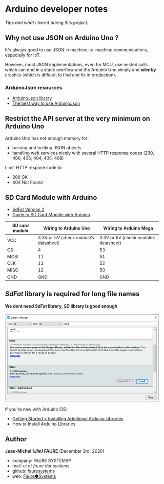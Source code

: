 # Arduino developer notes
*Tips and what I learnt during this project.*


## Why not use JSON on Arduino Uno ?
It's always good to use JSON in machine-to-machine communications, especially for IoT.

However, most JSON implementations, even for MCU, use nested calls which can end in a stack overflow and the Arduino Uno simply and ***silently*** crashes (which is difficult to find and fix in production).

### ArduinoJson resources
* <a href="https://arduinojson.org/" target="_blank">ArduinoJson library</a>
* <a href="https://arduinojson.org/v6/how-to/reuse-a-json-document/" target="_blank">The best way to use ArduinoJson</a>


## Restrict the API server at the very minimum on Arduino Uno
Arduino Uno has not enough memory for:
* parsing and bulding JSON objects
* handling web services nicely with several HTTP response codes (200, 400, 403, 404, 405, 408)

Limit HTTP respone code to:
* 200 OK
* 404 Not Found


## SD Card Module with Arduino
* <a href="https://github.com/greiman/SdFat" target="_blank">SdFat Version 2</a>
* <a href="https://randomnerdtutorials.com/guide-to-sd-card-module-with-arduino/" target="_blank">Guide to SD Card Module with Arduino</a>

| **SD card module** | **Wiring to Arduino Uno** | **Wiring to Arduino Mega** |
| --- | --- | --- |
| VCC | 3.3V or 5V (check module’s datasheet) | 3.3V or 5V (check module’s datasheet) |
| CS | 4 | 53 |
| MOSI | 11 | 51 |
| CLK | 13 | 52 |
| MISO | 12 | 50 |
| GND | GND | GND |


## *SdFat* library is required for long file names

#### We dont need *SdFat* library, *SD* library is good enough

![Install SdFat library](images/sdfat_library.png)

If you're new with Arduino IDE:

* <a href="https://www.arduino.cc/en/Guide/Libraries" target="_blank">Getting Started > Installing Additional Arduino Libraries</a>
* <a href="https://www.digikey.com/en/maker/blogs/2018/how-to-install-arduino-libraries" target="_blank">How to Install Arduino Libraries</a>


## Author
**Jean-Michel _(Jim)_ FAURE** (December 3rd, 2020)
* company: FAURE SYSTEMS®
* mail: *ai at faure dot systems*
* github: <a href="https://github.com/fauresystems" target="_blank">fauresystems</a>
* web: <a href="https://faure.systems/" target="_blank">Faure●Systems</a>